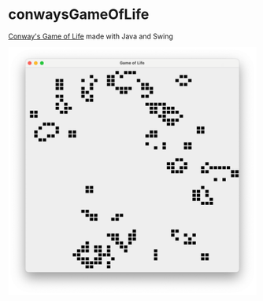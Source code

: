 # conwaysGameOfLife

[Conway's Game of Life](https://en.wikipedia.org/wiki/Conway%27s_Game_of_Life) made with Java and Swing

![img.png](img.png)